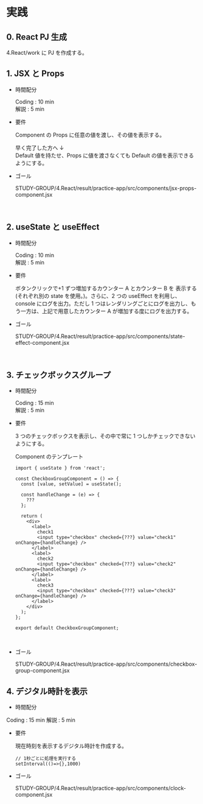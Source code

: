 # 実践

## 0. React PJ 生成

4.React/work に PJ を作成する。

## 1. JSX と Props

- 時間配分

  Coding : 10 min  
  解説 : 5 min

- 要件

  Component の Props に任意の値を渡し、その値を表示する。

  早く完了した方へ ↓  
  Default 値を持たせ、Props に値を渡さなくても Default の値を表示できるようにする。

- ゴール

  STUDY-GROUP/4.React/result/practice-app/src/components/jsx-props-component.jsx

<br/>

## 2. useState と useEffect

- 時間配分

  Coding : 10 min  
  解説 : 5 min

- 要件

  ボタンクリックで+1 ずつ増加するカウンター A とカウンター B を 表示する(それぞれ別の state を使用。)。さらに、2 つの useEffect を利用し、console にログを出力。ただし 1 つはレンダリングごとにログを出力し、もう一方は、上記で用意したカウンター A が増加する度にログを出力する。

- ゴール

  STUDY-GROUP/4.React/result/practice-app/src/components/state-effect-component.jsx

<br/>

## 3. チェックボックスグループ

- 時間配分

  Coding : 15 min  
  解説 : 5 min

- 要件

  3 つのチェックボックスを表示し、その中で常に 1 つしかチェックできないようにする。

  Component のテンプレート

  ```
  import { useState } from 'react';

  const CheckboxGroupComponent = () => {
    const [value, setValue] = useState();

    const handleChange = (e) => {
      ???
    };

    return (
      <div>
        <label>
          check1
          <input type="checkbox" checked={???} value="check1" onChange={handleChange} />
        </label>
        <label>
          check2
          <input type="checkbox" checked={???} value="check2" onChange={handleChange} />
        </label>
        <label>
          check3
          <input type="checkbox" checked={???} value="check3" onChange={handleChange} />
        </label>
      </div>
    );
  };

  export default CheckboxGroupComponent;
  ```

<br/>

- ゴール

  STUDY-GROUP/4.React/result/practice-app/src/components/checkbox-group-component.jsx

## 4. デジタル時計を表示

- 時間配分

Coding : 15 min
解説 : 5 min

- 要件

  現在時刻を表示するデジタル時計を作成する。

  ```
  // 1秒ごとに処理を実行する
  setInterval(()=>{},1000)
  ```

- ゴール

  STUDY-GROUP/4.React/result/practice-app/src/components/clock-component.jsx
